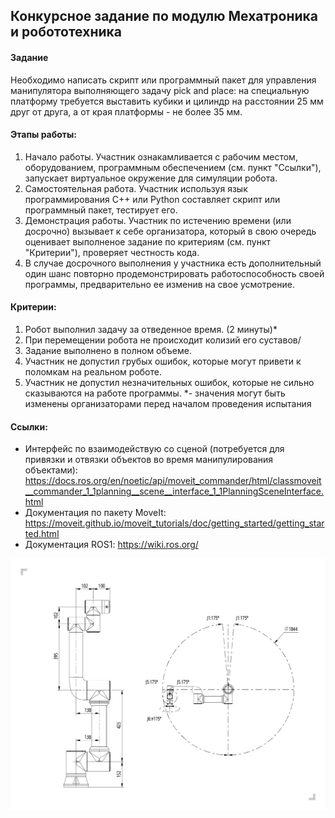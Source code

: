## Конкурсное задание по модулю Мехатроника и робототехника

#### Задание
Необходимо написать скрипт или программный пакет для управления манипулятора выполняющего задачу pick and place:
на специальную платформу требуется выставить кубики и цилиндр на расстоянии 25 мм друг от друга, а от края платформы - не более 35 мм. 
#### Этапы работы:
1. Начало работы. Участник ознакамливается с рабочим местом, оборудованием, программным обеспечением (см. пункт "Ссылки"), запускает виртуальное окружение для симуляции робота.
2. Самостоятельная работа. Участник используя язык программирования С++ или Python составляет скрипт или программный пакет, тестирует его. 
3. Демонстрация работы. Участник по истечению времени (или досрочно) вызывает к себе организатора, который в свою очередь оценивает выполненое задание по критериям (см. пункт "Критерии"), проверяет честность кода.
4. В случае досрочного выполнения у участника есть дополнительный один шанс повторно продемонстрировать работоспособность своей программы, предварительно ее изменив на свое усмотрение. 
#### Критерии:
1. Робот выполнил задачу за отведенное время. (2 минуты)*
2. При перемещении робота не происходит колизий его суставов/
3. Задание выполнено в полном объеме.
4. Участник не допустил грубых ошибок, которые могут привети к поломкам на реальном роботе.
5. Участник не допустил незначительных ошибок, которые не сильно сказываются на работе программы.
 *- значения могут быть изменены организаторами перед началом проведения испытания
#### Ссылки:
- Интерфейс по взаимодействую со сценой (потребуется для привязки и отвязки объектов во время манипулирования объектами): https://docs.ros.org/en/noetic/api/moveit_commander/html/classmoveit__commander_1_1planning__scene__interface_1_1PlanningSceneInterface.html
- Документация по пакету MoveIt: https://moveit.github.io/moveit_tutorials/doc/getting_started/getting_started.html
- Документация ROS1: https://wiki.ros.org/

![Fairino5](./FR5%20Ontology%20Drawing.jpg)